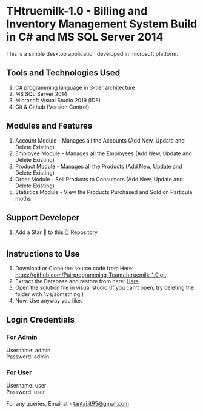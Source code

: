 # THtruemilk-1.0 - Billing and Inventory Management System Build in C# and MS SQL Server 2014

This is a simple desktop application developed in microsoft platform.

## Tools and Technologies Used
1. C# programming language in 3-tier architecture
2. MS SQL Server 2014 
3. Microsoft Visual Studio 2019 (IDE)
4. Git & Github (Version Control)

## Modules and Features
1. Account Module - Manages all the Accounts (Add New, Update and Delete Existing)
3. Employee Module - Manages all the Employees (Add New, Update and Delete Existing)
4. Product Module - Manages all the Products (Add New, Update and Delete Existing)
5. Order Module - Sell Products to Consumers (Add New, Update and Delete Existing)
6. Statistics Module - View the Products Purchased and Sold on Particula moths.



## Support Developer
1. Add a Star 🌟  to this 👆 Repository


## Instructions to Use
1. Download or Clone the source code from Here: https://github.com/Pairprogramming-Team/thtruemilk-1.0.git
2. Extract the Database and restore from here: <a href="FormMainGUI/Utils/DB_THTrueMilk.sql ">Here</a>.
3. Open the solution file in visual studio (If you can't open, try deleting the folder with '.vs/something')
4. Now, Use anyway you like.

## Login Credentials
### For Admin
Username: admin <br>
Password: admin

### For User
Username: user  <br>
Password: user

For any queries, Email at - tantai.it95@gmail.com
